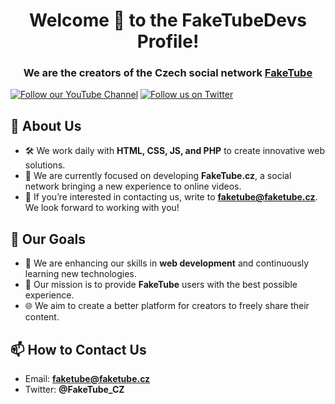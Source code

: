 <h1 align="center">Welcome 👋 to the FakeTubeDevs Profile!</h1>
<h3 align="center">We are the creators of the Czech social network <a href="https://faketube.cz" target="_blank">FakeTube</a></h3>

[![Follow our YouTube Channel](https://img.shields.io/youtube/channel/subscribers/UCxRJRX8GHAEDAiSkfTiQVtQ)](https://www.youtube.com/channel/UCxRJRX8GHAEDAiSkfTiQVtQ)
[![Follow us on Twitter](https://img.shields.io/twitter/follow/FakeTube_CZ)](https://twitter.com/intent/follow?screen_name=FakeTube_CZ)

## 🚀 About Us
- 🛠️ We work daily with **HTML, CSS, JS, and PHP** to create innovative web solutions.
- 💼 We are currently focused on developing **FakeTube.cz**, a social network bringing a new experience to online videos.
- 📨 If you’re interested in contacting us, write to **faketube@faketube.cz**. We look forward to working with you!

## 🎯 Our Goals
- 🌱 We are enhancing our skills in **web development** and continuously learning new technologies.
- 🎯 Our mission is to provide **FakeTube** users with the best possible experience.
- 🌐 We aim to create a better platform for creators to freely share their content.

## 📫 How to Contact Us
- Email: **faketube@faketube.cz**
- Twitter: **@FakeTube_CZ**
